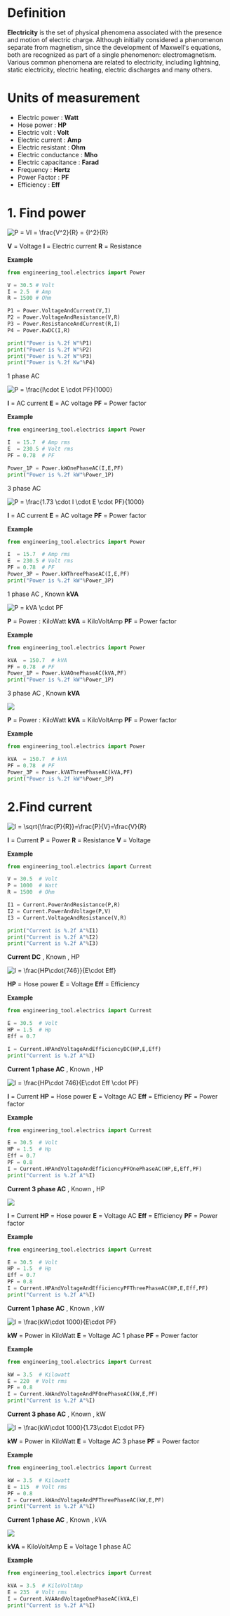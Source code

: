 # Definition
**Electricity** is the set of physical phenomena associated with the presence and motion of electric charge. Although initially considered a phenomenon separate from magnetism, since the development of Maxwell's equations, both are recognized as part of a single phenomenon: electromagnetism. Various common phenomena are related to electricity, including lightning, static electricity, electric heating, electric discharges and many others.

# Units of measurement

- Electric power :  **Watt**
- Hose power : **HP**
- Electric volt : **Volt**
- Electric current : **Amp**
- Electric resistant : **Ohm**
- Electric conductance : **Mho**
- Electric capacitance : **Farad**
- Frequency : **Hertz**
- Power Factor : **PF**
- Efficiency : **Eff**

# 1. Find power

![P = VI = \frac{V^2}{R} = {I^2}{R} ](https://latex.codecogs.com/svg.latex?P%20=%20VI%20=%20\frac{V^2}{R}%20=%20{I^2}{R})

**V** = Voltage
**I**  = Electric current 
**R** = Resistance

**Example**

```python
from engineering_tool.electrics import Power

V = 30.5 # Volt
I = 2.5  # Amp
R = 1500 # Ohm

P1 = Power.VoltageAndCurrent(V,I)
P2 = Power.VoltageAndResistance(V,R)
P3 = Power.ResistanceAndCurrent(R,I)
P4 = Power.KwDC(I,R)

print("Power is %.2f W"%P1)
print("Power is %.2f W"%P2)
print("Power is %.2f W"%P3)
print("Power is %.2f Kw"%P4)
```

1 phase AC

![P = \frac{I\cdot E \cdot PF}{1000}](https://latex.codecogs.com/svg.latex?P%20=%20\frac{I\cdot%20E%20\cdot%20PF}{1000})

**I**  = AC current
**E** = AC voltage
**PF** = Power factor

**Example**
```python
from engineering_tool.electrics import Power

I  = 15.7  # Amp rms
E  = 230.5 # Volt rms
PF = 0.78  # PF 

Power_1P = Power.kWOnePhaseAC(I,E,PF)
print("Power is %.2f kW"%Power_1P)
```

3 phase AC 

![P = \frac{1.73 \cdot I \cdot E \cdot PF}{1000}](https://latex.codecogs.com/svg.latex?P%20=%20\frac{1.73%20\cdot%20I%20\cdot%20E%20\cdot%20PF}{1000})

**I**  = AC current
**E** = AC voltage
**PF** = Power factor

**Example**
```python
from engineering_tool.electrics import Power

I  = 15.7  # Amp rms
E  = 230.5 # Volt rms
PF = 0.78  # PF 
Power_3P = Power.kWThreePhaseAC(I,E,PF)
print("Power is %.2f kW"%Power_3P)
```

1 phase AC , Known **kVA**

![P = kVA \cdot PF](https://latex.codecogs.com/svg.latex?P%20=%20kVA%20\cdot%20PF)

**P**  = Power : KiloWatt
**kVA** = KiloVoltAmp
**PF** = Power factor

**Example**
```python
from engineering_tool.electrics import Power

kVA  = 150.7  # kVA
PF = 0.78  # PF 
Power_1P = Power.kVAOnePhaseAC(kVA,PF)
print("Power is %.2f kW"%Power_1P)
```

3 phase AC , Known **kVA**

![](https://latex.codecogs.com/svg.latex?P%20=%20kVA%20\cdot%20PF\cdot{1.73})

**P**  = Power : KiloWatt
**kVA** = KiloVoltAmp
**PF** = Power factor

**Example**
```python
from engineering_tool.electrics import Power

kVA  = 150.7  # kVA
PF = 0.78  # PF 
Power_3P = Power.kVAThreePhaseAC(kVA,PF)
print("Power is %.2f kW"%Power_3P)
```

# 2.Find current

![I = \sqrt{\frac{P}{R}}=\frac{P}{V}=\frac{V}{R}](https://latex.codecogs.com/svg.latex?I%20=%20\sqrt{\frac{P}{R}}=\frac{P}{V}=\frac{V}{R})

**I** = Current
**P** = Power
**R** = Resistance
**V** = Voltage

**Example**

```python
from engineering_tool.electrics import Current

V = 30.5  # Volt
P = 1000  # Watt
R = 1500  # Ohm

I1 = Current.PowerAndResistance(P,R)
I2 = Current.PowerAndVoltage(P,V)
I3 = Current.VoltageAndResistance(V,R)

print("Current is %.2f A"%I1)
print("Current is %.2f A"%I2)
print("Current is %.2f A"%I3)
```

**Current DC** , Known , HP

![I = \frac{HP\cdot{746}}{E\cdot Eff}](https://latex.codecogs.com/svg.latex?I%20=%20\frac{HP\cdot{746}}{E\cdot%20Eff})

**HP** = Hose power
**E**    = Voltage
**Eff** = Efficiency

**Example**

```python
from engineering_tool.electrics import Current

E = 30.5  # Volt
HP = 1.5  # Hp
Eff = 0.7  

I = Current.HPAndVoltageAndEfficiencyDC(HP,E,Eff)
print("Current is %.2f A"%I)
```

**Current 1 phase AC** , Known , HP

![I = \frac{HP\cdot 746}{E\cdot Eff \cdot PF}](https://latex.codecogs.com/svg.latex?I%20=%20\frac{HP\cdot%20746}{E\cdot%20Eff%20\cdot%20PF})

**I** = Current
**HP** = Hose power
**E** = Voltage AC
**Eff** = Efficiency
**PF** = Power factor

**Example**

```python
from engineering_tool.electrics import Current

E = 30.5  # Volt
HP = 1.5  # Hp
Eff = 0.7
PF = 0.8  
I = Current.HPAndVoltageAndEfficiencyPFOnePhaseAC(HP,E,Eff,PF)
print("Current is %.2f A"%I)
```
**Current 3 phase AC** , Known , HP

![](https://latex.codecogs.com/svg.latex?I%20=%20\frac{HP\cdot%20746}{1.73\cdot%20E\cdot%20Eff%20\cdot%20PF})

**I** = Current
**HP** = Hose power
**E** = Voltage AC
**Eff** = Efficiency
**PF** = Power factor

**Example**

```python
from engineering_tool.electrics import Current

E = 30.5  # Volt
HP = 1.5  # Hp
Eff = 0.7
PF = 0.8  
I = Current.HPAndVoltageAndEfficiencyPFThreePhaseAC(HP,E,Eff,PF)
print("Current is %.2f A"%I)
```

**Current 1 phase AC** , Known , kW

![I =  \frac{kW\cdot 1000}{E\cdot PF}](https://latex.codecogs.com/svg.latex?I%20=%20\frac{kW\cdot%201000}{E\cdot%20PF})

**kW** = Power in KiloWatt
**E** = Voltage AC 1 phase
**PF** = Power factor

**Example**

```python
from engineering_tool.electrics import Current

kW = 3.5  # Kilowatt
E = 220  # Volt rms
PF = 0.8  
I = Current.kWAndVoltageAndPFOnePhaseAC(kW,E,PF)
print("Current is %.2f A"%I)
```

**Current 3 phase AC** , Known , kW

![I = \frac{kW\cdot 1000}{1.73\cdot E\cdot PF}](https://latex.codecogs.com/svg.latex?I%20=%20\frac{kW\cdot%201000}{1.73\cdot%20E\cdot%20PF})

**kW** = Power in KiloWatt
**E** = Voltage AC 3 phase
**PF** = Power factor

**Example**

```python
from engineering_tool.electrics import Current

kW = 3.5  # Kilowatt
E = 115  # Volt rms
PF = 0.8  
I = Current.kWAndVoltageAndPFThreePhaseAC(kW,E,PF)
print("Current is %.2f A"%I)
```

**Current 1 phase AC** , Known , kVA

![](https://latex.codecogs.com/svg.latex?I=%20\frac{kVA\cdot%201000}{E})

**kVA** = KiloVoltAmp
**E** = Voltage 1 phase AC

**Example**

```python
from engineering_tool.electrics import Current

kVA = 3.5  # KiloVoltAmp
E = 235  # Volt rms  
I = Current.kVAAndVoltageOnePhaseAC(kVA,E)
print("Current is %.2f A"%I)
```

